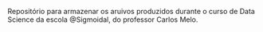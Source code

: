 Repositório para armazenar os aruivos produzidos durante o curso de Data Science da escola @Sigmoidal, do professor Carlos Melo.
